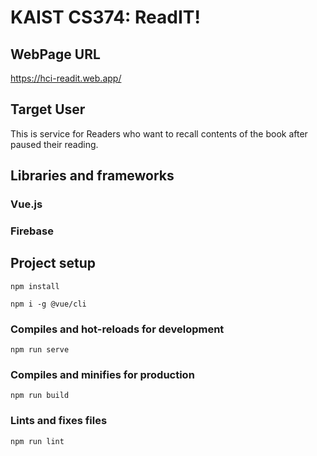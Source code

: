 # KAIST CS374: ReadIT!

## WebPage URL
https://hci-readit.web.app/

## Target User
This is service for Readers who want to recall contents of the book after paused their reading.

## Libraries and frameworks
### Vue.js
### Firebase

## Project setup
```
npm install

npm i -g @vue/cli
```

### Compiles and hot-reloads for development
```
npm run serve
```

### Compiles and minifies for production
```
npm run build
```

### Lints and fixes files
```
npm run lint
```
